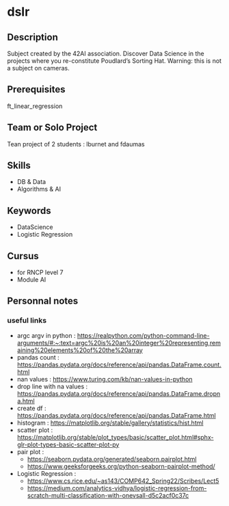 # dslr
## Description
Subject created by the 42AI association. Discover Data Science in the projects where you re-constitute Poudlard’s Sorting Hat. Warning: this is not a subject on cameras.

## Prerequisites
ft_linear_regression

## Team or Solo Project
Tean project of 2 students : lburnet and fdaumas

## Skills
* DB & Data
* Algorithms & AI 

## Keywords
* DataScience
* Logistic Regression 

## Cursus
* for RNCP level 7 
* Module AI

## Personnal notes
### useful links
* argc argv in python : https://realpython.com/python-command-line-arguments/#:~:text=argc%20is%20an%20integer%20representing,remaining%20elements%20of%20the%20array
* pandas count : https://pandas.pydata.org/docs/reference/api/pandas.DataFrame.count.html
* nan values : https://www.turing.com/kb/nan-values-in-python
* drop line with na values : https://pandas.pydata.org/docs/reference/api/pandas.DataFrame.dropna.html
* create df : https://pandas.pydata.org/docs/reference/api/pandas.DataFrame.html
* histogram : https://matplotlib.org/stable/gallery/statistics/hist.html
* scatter plot : https://matplotlib.org/stable/plot_types/basic/scatter_plot.html#sphx-glr-plot-types-basic-scatter-plot-py
* pair plot : 
	* https://seaborn.pydata.org/generated/seaborn.pairplot.html
	* https://www.geeksforgeeks.org/python-seaborn-pairplot-method/
* Logistic Regression :
	* https://www.cs.rice.edu/~as143/COMP642_Spring22/Scribes/Lect5
	* https://medium.com/analytics-vidhya/logistic-regression-from-scratch-multi-classification-with-onevsall-d5c2acf0c37c